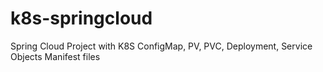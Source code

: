 # k8s-springcloud
Spring Cloud Project with K8S ConfigMap, PV, PVC, Deployment, Service Objects Manifest files
